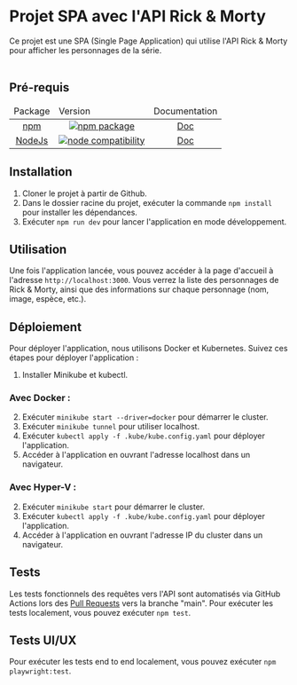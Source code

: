 # Projet SPA avec l'API Rick & Morty
Ce projet est une SPA (Single Page Application) qui utilise l'API Rick & Morty pour afficher les personnages de la série.
<br>
<br>

## Pré-requis

<div align="center">
  <table>
    <thead>
       <tr>
          <td>Package</td>
          <td>Version</td>
          <td>Documentation</td>
      </tr>
    </thead>
      <tbody align="center">
       <tr>
          <td><a href="https://github.com/npm/cli">npm</a></td>
          <td><a href="https://npmjs.com/package/vite"><img src="https://img.shields.io/npm/v/vite.svg" alt="npm package"></a></td>
          <td><a href="https://docs.npmjs.com/">Doc</a></td>
      </tr>
      <tr>
          <td><a href="https://github.com/nodejs/node">NodeJs</a></td>
          <td><a href="https://nodejs.org/en/about/releases/"><img src="https://img.shields.io/node/v/vite.svg" alt="node compatibility"></a></td>
          <td><a href="https://nodejs.org/en/docs/">Doc</a></td>
      </tr>
    </tbody>
  </table>
</div>

## Installation

1. Cloner le projet à partir de Github.
2. Dans le dossier racine du projet, exécuter la commande ```npm install``` pour installer les dépendances.
3. Exécuter ```npm run dev``` pour lancer l'application en mode développement.

## Utilisation

Une fois l'application lancée, vous pouvez accéder à la page d'accueil à l'adresse ```http://localhost:3000```.
Vous verrez la liste des personnages de Rick & Morty, ainsi que des informations sur chaque personnage (nom, image, espèce, etc.).

## Déploiement

Pour déployer l'application, nous utilisons Docker et Kubernetes. Suivez ces étapes pour déployer l'application :
1. Installer Minikube et kubectl.
### Avec Docker :
2. Exécuter ```minikube start --driver=docker``` pour démarrer le cluster.
3. Exécuter ```minikube tunnel``` pour utiliser localhost.
4. Exécuter ```kubectl apply -f .kube/kube.config.yaml``` pour déployer l'application.
5. Accéder à l'application en ouvrant l'adresse localhost dans un navigateur.

### Avec Hyper-V :
2. Exécuter ```minikube start``` pour démarrer le cluster.
3. Exécuter ```kubectl apply -f .kube/kube.config.yaml``` pour déployer l'application.
4. Accéder à l'application en ouvrant l'adresse IP du cluster dans un navigateur.

## Tests

Les tests fonctionnels des requêtes vers l'API sont automatisés via GitHub Actions lors des <ins>Pull Requests</ins> vers la branche "main".
Pour exécuter les tests localement, vous pouvez exécuter ```npm test```.

## Tests UI/UX

Pour exécuter les tests end to end localement, vous pouvez exécuter ```npm playwright:test```.
